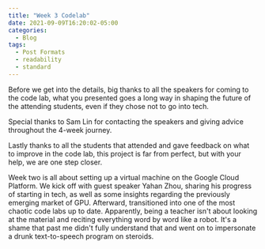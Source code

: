 ```yaml
---
title: "Week 3 Codelab"
date: 2021-09-09T16:20:02-05:00
categories:
  - Blog
tags:
  - Post Formats
  - readability
  - standard
---
```


Before we get into the details, big thanks to all the speakers for coming to the code lab, what you presented goes a long way in shaping the future of the attending students, even if they chose not to go into tech.

Special thanks to Sam Lin for contacting the speakers and giving advice throughout the 4-week journey.

Lastly thanks to all the students that attended and gave feedback on what to improve in the code lab, this project is far from perfect, but with your help, we are one step closer.
 
Week two is all about setting up a virtual machine on the Google Cloud Platform. We kick off with guest speaker Yahan Zhou, sharing his progress of starting in tech, as well as some insights regarding the previously emerging market of GPU.
Afterward, transitioned into one of the most chaotic code labs up to date. Apparently, being a teacher isn't about looking at the material and reciting everything word by word like a robot. It's a shame that past me didn't fully understand that and went on to impersonate a drunk text-to-speech program on steroids.
